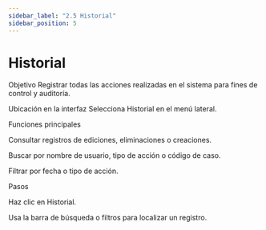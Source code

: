 ```yaml
---
sidebar_label: "2.5 Historial"
sidebar_position: 5
---
```


# Historial

Objetivo
Registrar todas las acciones realizadas en el sistema para fines de control y auditoría.

Ubicación en la interfaz
Selecciona Historial en el menú lateral.

Funciones principales

Consultar registros de ediciones, eliminaciones o creaciones.

Buscar por nombre de usuario, tipo de acción o código de caso.

Filtrar por fecha o tipo de acción.

Pasos

Haz clic en Historial.

Usa la barra de búsqueda o filtros para localizar un registro.